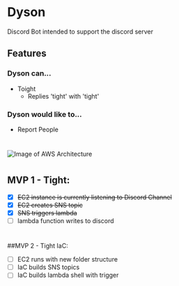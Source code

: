 # Dyson
Discord Bot intended to support the discord server
## Features
### Dyson can...
- Toight
  - Replies 'tight' with 'tight'

### Dyson would like to...
- Report People

#

![Image of AWS Architecture](https://github.com/kstasko/dyson/blob/master/images/dyson.jpg)

#

## MVP 1 - Tight:
- [x] ~~EC2 instance is currently listening to Discord Channel~~
- [x] ~~EC2 creates SNS topic~~
- [x] ~~SNS triggers lambda~~
- [ ] lambda function writes to discord
#

##MVP 2 - Tight IaC:
- [ ] EC2 runs with new folder structure
- [ ] IaC builds SNS topics
- [ ] IaC builds lambda shell with trigger
#